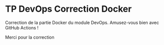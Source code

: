 # TP DevOps Correction Docker

Correction de la partie Docker du module DevOps. Amusez-vous bien avec GitHub Actions !

Merci pour la correction